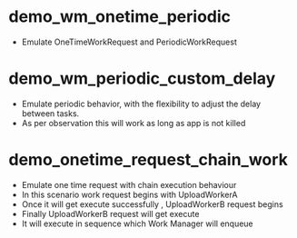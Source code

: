 
# demo_wm_onetime_periodic

- Emulate OneTimeWorkRequest and PeriodicWorkRequest

# demo_wm_periodic_custom_delay

- Emulate periodic behavior, with the flexibility to adjust the delay between tasks.
- As per observation this will work as long as app is not killed


# demo_onetime_request_chain_work

- Emulate one time request with chain execution behaviour
- In this scenario work request begins with UploadWorkerA 
- Once it will get execute successfully , UploadWorkerB request begins
- Finally UploadWorkerB request will get execute
- It will execute in sequence which Work Manager will enqueue